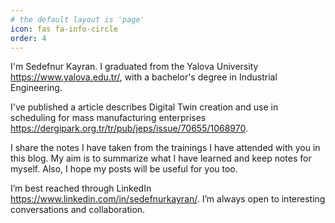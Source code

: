 ```yaml
---
# the default layout is 'page'
icon: fas fa-info-circle
order: 4
---
```


I'm Sedefnur Kayran. I graduated from the Yalova University <https://www.yalova.edu.tr/>, with a bachelor's degree in Industrial Engineering.

I've published a article describes Digital Twin creation and use in scheduling for mass manufacturing enterprises <https://dergipark.org.tr/tr/pub/jeps/issue/70655/1068970>.

I share the notes I have taken from the trainings I have attended with you in this blog. My aim is to summarize what I have learned and keep notes for myself. Also, I hope my posts will be useful for you too.


<!-- (/assets/img/personal/sedef_petra.jpeg)  -->

 <!-- <img src="~/assets/img/personal/sedef_petra.jpeg"> -->


I’m best reached through LinkedIn <https://www.linkedin.com/in/sedefnurkayran/>. I’m always open to interesting conversations and collaboration. 
<!-- (https://www.linkedin.com/in/sedefnurkayran/) 
(https://www.yalova.edu.tr/)
(https://dergipark.org.tr/tr/pub/jeps/issue/70655/1068970)
-->